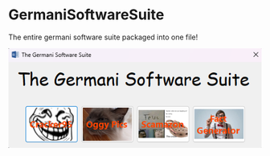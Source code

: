 # GermaniSoftwareSuite
The entire germani software suite packaged into one file!

![Image of the software Suite](NVIDIA_Share_eNJgPgZvB7.png)

